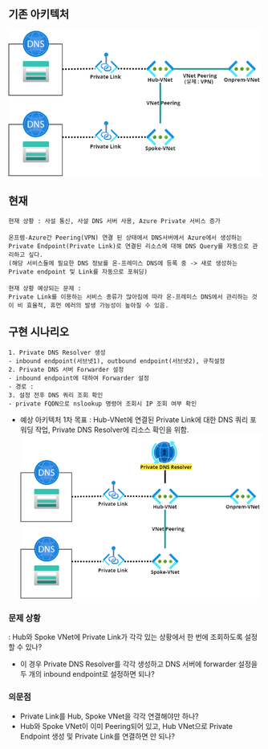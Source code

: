 ## 기존 아키텍처
![현상황아키텍처](./images/Current.png)
## 현재 
```plaintext
현재 상황 : 사설 통신, 사설 DNS 서버 사용, Azure Private 서비스 증가

온프렘-Azure간 Peering(VPN) 연결 된 상태에서 DNS서버에서 Azure에서 생성하는 Private Endpoint(Private Link)로 연결된 리소스에 대해 DNS Query를 자동으로 관리하고 싶다.  
(해당 서비스들에 필요한 DNS 정보를 온-프레미스 DNS에 등록 중 -> 새로 생성하는 Private endpoint 및 Link를 자동으로 포워딩)

현재 상황 예상되는 문제 : 
Private Link를 이용하는 서비스 종류가 많아짐에 따라 온-프레미스 DNS에서 관리하는 것이 비 효율적, 휴먼 에러의 발생 가능성이 높아질 수 있음. 

```
## 구현 시나리오
```plaintext
1. Private DNS Resolver 생성
- inbound endpoint(서브넷1), outbound endpoint(서브넷2), 규칙설정
2. Private DNS 서버 Forwarder 설정
- inbound endpoint에 대하여 Forwarder 설정
- 경로 :
3. 설정 전후 DNS 쿼리 조회 확인
- private FQDN으로 nslookup 명령어 조회시 IP 조회 여부 확인
```
- 예상 아키텍처
1차 목표 : Hub-VNet에 연결된 Private Link에 대한 DNS 쿼리 포워딩 작업, Private DNS Resolver에 리소스 확인을 위함. 
![예상아키텍처](./images/example-1.png)

### 문제 상황 
: Hub와 Spoke VNet에 Private Link가 각각 있는 상황에서 한 번에 조회하도록 설정할 수 있나?
- 이 경우 Private DNS Resolver를 각각 생성하고 DNS 서버에 forwarder 설정을 두 개의 inbound endpoint로 설정하면 되나?

### 의문점
- Private Link를 Hub, Spoke VNet을 각각 연결해야만 하나?
- Hub와 Spoke VNet이 이미 Peering되어 있고, Hub VNet으로 Private Endpoint 생성 및 Private Link를 연결하면 안 되나?